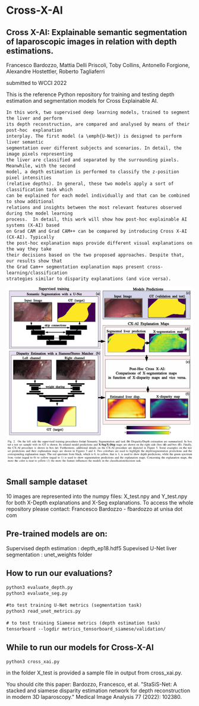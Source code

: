 # Cross-X-AI
## Cross X-AI: Explainable semantic segmentation of laparoscopic images in relation with depth estimations.

Francesco Bardozzo, Mattia Delli Priscoli, Toby Collins, Antonello Forgione, Alexandre Hostettler, Roberto Tagliaferri

submitted to WCCI 2022



This is the reference Python repository 
for training and testing depth estimation and segmentation models
for Cross Explainable AI.

```
In this work, two supervised deep learning models, trained to segment the liver and perform
its depth reconstruction, are compared and analysed by means of their post-hoc  explanation
interplay. The first model (a \emph{U-Net}) is designed to perform liver semantic
segmentation over different subjects and scenarios. In detail, the image pixels representing
the liver are classified and separated by the surrounding pixels. Meanwhile, with the second
model, a depth estimation is performed to classify the z-position pixel intensities 
(relative depths). In general, these two models apply a sort of classification task which
can be explained for each model individually and that can be combined to show additional
relations and insights between the most relevant features observed during the model learning
process.  In detail, this work will show how post-hoc explainable AI systems (X-AI) based 
on Grad CAM and Grad CAM++ can be compared by introducing Cross X-AI (CX-AI). Typically 
the post-hoc explanation maps provide different visual explanations on the way they take
their decisions based on the two proposed approaches. Despite that, our results show that
the Grad Cam++ segmentation explanation maps present cross-learning/classification 
strategies similar to disparity explanations (and vice versa).
```



![Test Image 6](https://github.com/lodeguns/Cross-X-AI/blob/main/pipexai.png)




## Small sample dataset
10 images are represented into the numpy files: X_test.npy and Y_test.npy for both X-Depth explanations and
X-Seg explanations. To access the whole repository please contact: Francesco Bardozzo - fbardozzo at unisa dot com

## Pre-trained models are on:
Supervised depth estimation : depth_ep18.hdf5
Supevised U-Net liver segmentation : unet_weights folder

## How to run our evaluations?

```
python3 evaluate_depth.py
python3 evaluate_seg.py

#to test training U-Net metrics (segmentation task)
python3 read_unet_metrics.py

# to test training Siamese metrics (depth estimation task)
tensorboard --logdir metrics_tensorboard_siamese/validation/     
```

## While to run our models for Cross-X-AI

```
python3 cross_xai.py
```

in the folder X_test is provided a sample file in output from cross_xai.py.
 
 
 You should cite this paper:
 Bardozzo, Francesco, et al. "StaSiS-Net: A stacked and siamese disparity estimation network for depth reconstruction in modern 3D laparoscopy." Medical Image Analysis 77 (2022): 102380.


